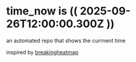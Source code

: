 # time_now is (( 2025-09-26T12:00:00.300Z ))

an automated repo that shows the currnent time

inspired by [breakingheatmap](https://github.com/breakingheatmap/breakingheatmap)